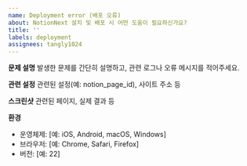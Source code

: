 ```yaml
---
name: Deployment error (배포 오류)
about: NotionNext 설치 및 배포 시 어떤 도움이 필요하신가요?
title: ''
labels: deployment
assignees: tangly1024
---
```



<!--
  !!! 중요 !!!
  이 템플릿 양식을 지켜 작성해 주세요. 그렇지 않으면 이 이슈는 닫힐 수 있습니다.
-->

**문제 설명**
발생한 문제를 간단히 설명하고, 관련 로그나 오류 메시지를 적어주세요.

**관련 설정**
관련된 설정(예: notion_page_id), 사이트 주소 등

**스크린샷**
관련된 페이지, 실제 결과 등

**환경**

- 운영체제: [예: iOS, Android, macOS, Windows]
- 브라우저: [예: Chrome, Safari, Firefox]
- 버전: [예: 22]
